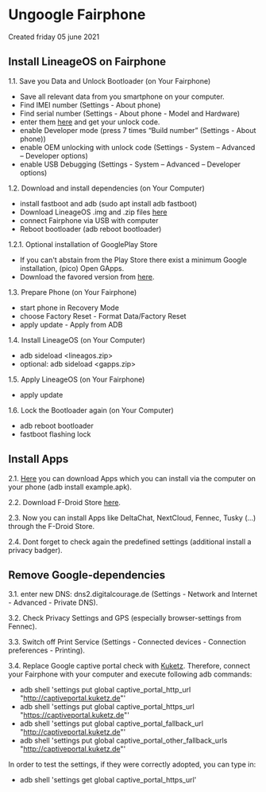 Ungoogle Fairphone
=========
Created friday 05 june 2021

Install LineageOS on Fairphone
------------------------------
1.1. Save you Data and Unlock Bootloader (on Your Fairphone)
- Save all relevant data from you smartphone on your computer.
- Find IMEI number (Settings - About phone)
- Find serial number (Settings - About phone - Model and Hardware)
- enter them [here][bootloader] and get your unlock code. 
- enable Developer mode (press 7 times “Build number” (Settings - About phone))
- enable OEM unlocking with unlock code (Settings - System – Advanced – Developer options)
- enable USB Debugging (Settings - System – Advanced – Developer options)

1.2. Download and install dependencies (on Your Computer)
- install fastboot and adb (sudo apt install adb fastboot)
- Download LineageOS .img and .zip files [here][LineageOS]
- connect Fairphone via USB with computer
- Reboot bootloader (adb reboot bootloader)

1.2.1. Optional installation of GooglePlay Store
- If you can't abstain from the Play Store there exist a minimum Google installation, (pico) Open GApps.
- Download the favored version from [here][GApps].

1.3. Prepare Phone (on Your Fairphone)
- start phone in Recovery Mode
- choose Factory Reset - Format Data/Factory Reset
- apply update - Apply from ADB

1.4. Install LineageOS (on Your Computer)
- adb sideload <lineagos.zip>
- optional: adb sideload <gapps.zip>

1.5. Apply LineageOS (on Your Fairphone)
- apply update

1.6. Lock the Bootloader again (on Your Computer)
- adb reboot bootloader
- fastboot flashing lock

Install Apps
------------
2.1. [Here][apkpure] you can download Apps which you can install via the computer on your phone (adb install example.apk).

2.2. Download F-Droid Store [here][Fdroid].

2.3. Now you can install Apps like DeltaChat, NextCloud, Fennec, Tusky (...) through the F-Droid Store.

2.4. Dont forget to check again the predefined settings (additional install a privacy badger).


Remove Google-dependencies
--------------------------
3.1. enter new DNS: dns2.digitalcourage.de (Settings - Network and Internet - Advanced - Private DNS).

3.2. Check Privacy Settings and GPS (especially browser-settings from Fennec).

3.3. Switch off Print Service (Settings - Connected devices - Connection preferences - Printing).

3.4. Replace Google captive portal check with [Kuketz][kuketz]. Therefore, connect your Fairphone with your computer and execute following adb commands:
- adb shell 'settings put global captive_portal_http_url "http://captiveportal.kuketz.de"'
- adb shell 'settings put global captive_portal_https_url "https://captiveportal.kuketz.de"'
- adb shell 'settings put global captive_portal_fallback_url "http://captiveportal.kuketz.de"'
- adb shell 'settings put global captive_portal_other_fallback_urls "http://captiveportal.kuketz.de"'

In order to test the settings, if they were correctly adopted, you can type in:
- adb shell 'settings get global captive_portal_https_url'



[bootloader]: https://www.fairphone.com/en/bootloader-unlocking-code-for-fairphone-3/
[LineageOS]: https://download.lineageos.org/FP3
[apkpure]: https://apkpure.com
[Fdroid]: https://www.f-droid.org/
[kuketz]: https://www.kuketz-blog.de/android-captive-portal-check-204-http-antwort-von-captiveportal-kuketz-de/
[GApps]: https://opengapps.org/
